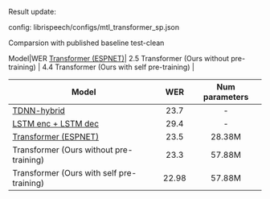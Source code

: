 Result update:

config: librispeech/configs/mtl_transformer_sp.json

Comparsion with published baseline
test-clean

Model|WER
[Transformer (ESPNET)](https://arxiv.org/abs/1909.06317)| 2.5 
Transformer (Ours without pre-training) | 4.4 
Transformer (Ours with self pre-training) | 



Model|WER | Num parameters
-|:-:| :-: |
[TDNN-hybrid](https://www.danielpovey.com/files/2016_interspeech_mmi.pdf)|23.7 | -
[LSTM enc + LSTM dec](https://arxiv.org/abs/1806.06342)|29.4 | -
[Transformer (ESPNET)](https://arxiv.org/abs/1909.06317)|23.5 | 28.38M
Transformer (Ours without pre-training) | 23.3 | 57.88M
Transformer (Ours with self pre-training) | 22.98 | 57.88M
